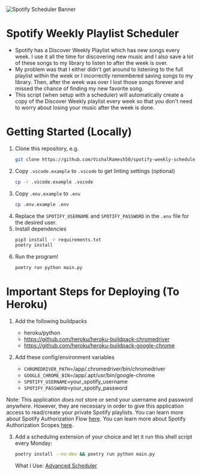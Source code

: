 ![Spotify Scheduler Banner](https://imgur.com/1wJASCM.png)

# Spotify Weekly Playlist Scheduler

- Spotify has a Discover Weekly Playlist which has new songs every week. I use it all the time for discovering new music and I also save a lot of these songs to my library to listen to after the week is over.
- My problem was that I either didn't get around to listening to the full playlist within the week or I incorrectly remembered saving songs to my library. Then, after the week was over I lost those songs forever and missed the chance of finding my new favorite song.
- This script (when setup with a scheduler) will automatically create a copy of the Discover Weekly playlist every week so that you don't need to worry about losing your music after the week is done.

# Getting Started (Locally)

1. Clone this repository, e.g.
   ```sh
   git clone https://github.com/VishalRamesh50/spotify-weekly-scheduler.git
   ```
2. Copy `.vscode.example` to `.vscode` to get linting settings (optional)
   ```sh
   cp -r .vscode.example .vscode
   ```
3. Copy `.env.example` to `.env`
   ```sh
   cp .env.example .env
   ```
4. Replace the `SPOTIFY_USERNAME` and `SPOTIFY_PASSWORD` in the `.env` file for the desired user.
5. Install dependencies
   ```sh
   pip3 install -r requirements.txt
   poetry install
   ```
6. Run the program!
   ```sh
   poetry run python main.py
   ```

# Important Steps for Deploying (To Heroku)

1. Add the following buildpacks

   - heroku/python
   - https://github.com/heroku/heroku-buildpack-chromedriver
   - https://github.com/heroku/heroku-buildpack-google-chrome

2. Add these config/environment variables
   - `CHROMEDRIVER_PATH`=/app/.chromedriver/bin/chromedriver
   - `GOOGLE_CHROME_BIN`=/app/.apt/usr/bin/google-chrome
   - `SPOTIFY_USERNAME`=your_spotify_username
   - `SPOTIFY_PASSWORD`=your_spotify_password

Note: This application _does not_ store or send your username and password _anywhere_. However, they are necessary in order to give this application access to read/create your private Spotify playlists. You can learn more about Spotify Authorization Flow [here](https://developer.spotify.com/documentation/general/guides/authorization-guide/). You can learn more about Spotify Authorization Scopes [here](https://developer.spotify.com/documentation/general/guides/scopes/).

3. Add a scheduling extension of your choice and let it run this shell script every Monday:
   ```sh
   poetry install --no-dev && poetry run python main.py
   ```
   What I Use: [Advanced Scheduler](https://elements.heroku.com/addons/advanced-scheduler)
